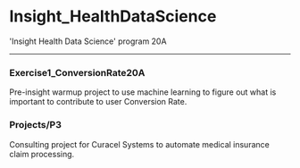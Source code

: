 # Insight_HealthDataScience
'Insight Health Data Science' program 20A
***

### Exercise1_ConversionRate20A 
Pre-insight warmup project to use machine learning to figure out what is important to contribute to user Conversion Rate.

### Projects/P3
Consulting project for Curacel Systems to automate medical insurance claim processing. 

